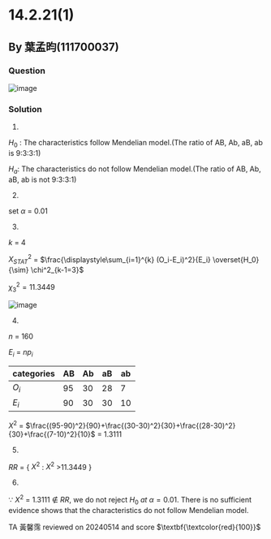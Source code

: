 # 14.2.21(1)

## By 葉孟昀(111700037)

### Question
![image](https://github.com/HWTeng-Course/202402-Statistics/assets/118964247/85268d39-95b9-4119-bf83-8e851c257f4e)

### Solution

1.  
$H_0$ : The characteristics follow Mendelian model.(The ratio of AB, Ab, aB, ab is 9:3:3:1)

$H_a$: The characteristics do not follow Mendelian model.(The ratio of AB, Ab, aB, ab is not 9:3:3:1)

2.
set $\alpha$ = 0.01

3.
$k$ = 4

$X^2_{STAT}$ = $\frac{\displaystyle\sum_{i=1}^{k} (O_i-E_i)^2}{E_i} \overset{H_0}{\sim} \chi^2_{k-1=3}$

$\chi^2_{3}=11.3449$

![image](https://github.com/HWTeng-Course/202402-Statistics/assets/118964247/5ecc485a-d6ca-4548-aacb-d913469c6ee7)


4.

$n$ = 160

$E_i$ = $np_i$

| categories   | AB                  | Ab                      | aB             | ab  |
| ------------ | ------------------- | ----------------------- | -------------- | ----|
| $O_i$        | 95                  | 30                      | 28             | 7   |
| $E_i$        | 90                  | 30                      | 30             | 10  |

$X^{2}$ = $\frac{(95-90)^2}{90}+\frac{(30-30)^2}{30}+\frac{(28-30)^2}{30}+\frac{(7-10)^2}{10}$ = 1.3111

5.
$RR$ = { $X^2$ : $X^2$ >11.3449 }



6.
$\because$ $X^{2}$ = 1.3111 ∉ $RR$, we do not reject $H_0$ *at* $\alpha=0.01$.
   There is no sufficient evidence shows that the characteristics do not follow Mendelian model.  

TA 黃馨霈 reviewed on 20240514 and score $\textbf{\textcolor{red}{100}}$
